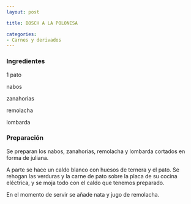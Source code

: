 ```yaml
---
layout: post

title: BOSCH A LA POLONESA

categories:
- Carnes y derivados
---
```

<h3>Ingredientes</h3>
1 pato

nabos

zanahorias

remolacha

lombarda

<h3>Preparación</h3>
Se preparan los nabos, zanahorias, remolacha y lombarda cortados en forma de juliana.

A parte se hace un caldo blanco con huesos de ternera y el pato. Se rehogan las verduras y la carne de pato sobre la placa de su cocina eléctrica, y se moja todo con el caldo que tenemos preparado.

En el momento de servir se añade nata y jugo de remolacha.